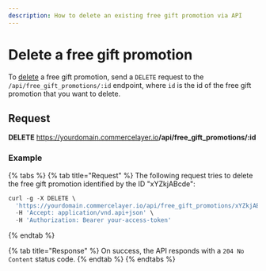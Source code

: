 ```yaml
---
description: How to delete an existing free gift promotion via API
---
```


# Delete a free gift promotion

To <a href="https://docs.commercelayer.io/developers/deleting-resources" target="_blank">delete</a> a free gift promotion, send a `DELETE` request to the `/api/free_gift_promotions/:id` endpoint, where `id` is the id of the free gift promotion that you want to delete.

## Request

**DELETE** https://yourdomain.commercelayer.io<b>/api/free_gift_promotions/:id</b>

### Example

{% tabs %}
{% tab title="Request" %}
The following request tries to delete the free gift promotion identified by the ID "xYZkjABcde":

```javascript
curl -g -X DELETE \
  'https://yourdomain.commercelayer.io/api/free_gift_promotions/xYZkjABcde' \
  -H 'Accept: application/vnd.api+json' \
  -H 'Authorization: Bearer your-access-token'
```
{% endtab %}

{% tab title="Response" %}
On success, the API responds with a `204 No Content` status code.
{% endtab %}
{% endtabs %}

